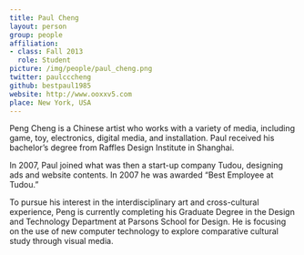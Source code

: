 ```yaml
---
title: Paul Cheng
layout: person
group: people
affiliation:
- class: Fall 2013
  role: Student
picture: /img/people/paul_cheng.png
twitter: paulcccheng
github: bestpaul1985
website: http://www.ooxxv5.com
place: New York, USA
---
```

Peng Cheng is a Chinese artist who works with a variety of media, including game, toy, electronics, digital media, and installation. Paul received his bachelor’s degree from Raffles Design Institute in Shanghai.

In 2007, Paul joined what was then a start-up company Tudou, designing ads and website contents. In 2007 he was awarded “Best Employee at Tudou.”

To pursue his interest in the interdisciplinary art and cross-cultural experience, Peng is currently completing his Graduate Degree in the Design and Technology Department at Parsons School for Design. He is focusing on the use of new computer technology to explore comparative cultural study through visual media.

